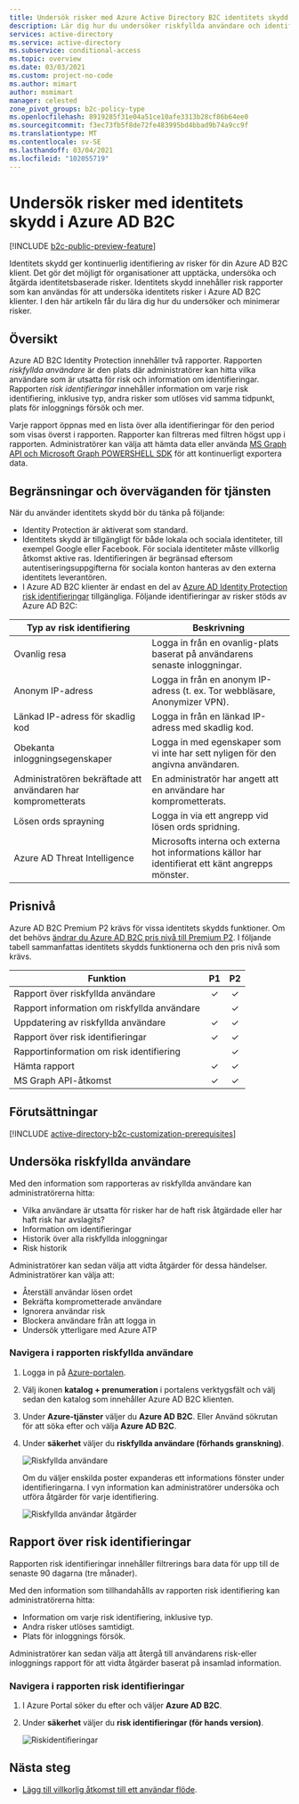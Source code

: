 ```yaml
---
title: Undersök risker med Azure Active Directory B2C identitets skydd
description: Lär dig hur du undersöker riskfyllda användare och identifieringar i Azure AD B2C Identity Protection
services: active-directory
ms.service: active-directory
ms.subservice: conditional-access
ms.topic: overview
ms.date: 03/03/2021
ms.custom: project-no-code
ms.author: mimart
author: msmimart
manager: celested
zone_pivot_groups: b2c-policy-type
ms.openlocfilehash: 8919285f31e04a51ce10afe3313b28cf86b64ee0
ms.sourcegitcommit: f3ec73fb5f8de72fe483995bd4bbad9b74a9cc9f
ms.translationtype: MT
ms.contentlocale: sv-SE
ms.lasthandoff: 03/04/2021
ms.locfileid: "102055719"
---
```

# <a name="investigate-risk-with-identity-protection-in-azure-ad-b2c"></a>Undersök risker med identitets skydd i Azure AD B2C

[!INCLUDE [b2c-public-preview-feature](../../includes/active-directory-b2c-public-preview.md)]

Identitets skydd ger kontinuerlig identifiering av risker för din Azure AD B2C klient. Det gör det möjligt för organisationer att upptäcka, undersöka och åtgärda identitetsbaserade risker. Identitets skydd innehåller risk rapporter som kan användas för att undersöka identitets risker i Azure AD B2C klienter. I den här artikeln får du lära dig hur du undersöker och minimerar risker.

## <a name="overview"></a>Översikt

Azure AD B2C Identity Protection innehåller två rapporter. Rapporten *riskfyllda användare* är den plats där administratörer kan hitta vilka användare som är utsatta för risk och information om identifieringar. Rapporten *risk identifieringar* innehåller information om varje risk identifiering, inklusive typ, andra risker som utlöses vid samma tidpunkt, plats för inloggnings försök och mer.

Varje rapport öppnas med en lista över alla identifieringar för den period som visas överst i rapporten. Rapporter kan filtreras med filtren högst upp i rapporten. Administratörer kan välja att hämta data eller använda [MS Graph API och Microsoft Graph POWERSHELL SDK](../active-directory/identity-protection/howto-identity-protection-graph-api.md) för att kontinuerligt exportera data.

## <a name="service-limitations-and-considerations"></a>Begränsningar och överväganden för tjänsten

När du använder identitets skydd bör du tänka på följande:

- Identity Protection är aktiverat som standard.
- Identitets skydd är tillgängligt för både lokala och sociala identiteter, till exempel Google eller Facebook. För sociala identiteter måste villkorlig åtkomst aktive ras. Identifieringen är begränsad eftersom autentiseringsuppgifterna för sociala konton hanteras av den externa identitets leverantören.
- I Azure AD B2C klienter är endast en del av [Azure AD Identity Protection risk identifieringar](../active-directory/identity-protection/overview-identity-protection.md) tillgängliga. Följande identifieringar av risker stöds av Azure AD B2C:  

|Typ av risk identifiering  |Beskrivning  |
|---------|---------|
| Ovanlig resa     | Logga in från en ovanlig-plats baserat på användarens senaste inloggningar.        |
|Anonym IP-adress     | Logga in från en anonym IP-adress (t. ex. Tor webbläsare, Anonymizer VPN).        |
|Länkad IP-adress för skadlig kod     | Logga in från en länkad IP-adress med skadlig kod.         |
|Obekanta inloggningsegenskaper     | Logga in med egenskaper som vi inte har sett nyligen för den angivna användaren.        |
|Administratören bekräftade att användaren har komprometterats    | En administratör har angett att en användare har komprometterats.             |
|Lösen ords sprayning     | Logga in via ett angrepp vid lösen ords spridning.      |
|Azure AD Threat Intelligence     | Microsofts interna och externa hot informations källor har identifierat ett känt angrepps mönster.        |

## <a name="pricing-tier"></a>Prisnivå

Azure AD B2C Premium P2 krävs för vissa identitets skydds funktioner. Om det behövs [ändrar du Azure AD B2C pris nivå till Premium P2](./billing.md). I följande tabell sammanfattas identitets skydds funktionerna och den pris nivå som krävs.  

|Funktion   |P1   |P2|
|----------|:-----------:|:------------:|
|Rapport över riskfyllda användare     |&#x2713; |&#x2713; |
|Rapport information om riskfyllda användare  | |&#x2713; |
|Uppdatering av riskfyllda användare    | &#x2713; |&#x2713; |
|Rapport över risk identifieringar   |&#x2713;|&#x2713;|
|Rapportinformation om risk identifiering  ||&#x2713;|
|Hämta rapport |  &#x2713;| &#x2713;|
|MS Graph API-åtkomst |  &#x2713;| &#x2713;|

## <a name="prerequisites"></a>Förutsättningar

[!INCLUDE [active-directory-b2c-customization-prerequisites](../../includes/active-directory-b2c-customization-prerequisites.md)]

## <a name="investigate-risky-users"></a>Undersöka riskfyllda användare

Med den information som rapporteras av riskfyllda användare kan administratörerna hitta:

- Vilka användare är utsatta för risker har de haft risk åtgärdade eller har haft risk har avslagits?
- Information om identifieringar
- Historik över alla riskfyllda inloggningar
- Risk historik
 
Administratörer kan sedan välja att vidta åtgärder för dessa händelser. Administratörer kan välja att:

- Återställ användar lösen ordet
- Bekräfta komprometterade användare
- Ignorera användar risk
- Blockera användare från att logga in
- Undersök ytterligare med Azure ATP

### <a name="navigating-the-risky-users-report"></a>Navigera i rapporten riskfyllda användare

1. Logga in på [Azure-portalen](https://portal.azure.com/).

1. Välj ikonen **katalog + prenumeration** i portalens verktygsfält och välj sedan den katalog som innehåller Azure AD B2C klienten.

1. Under **Azure-tjänster** väljer du **Azure AD B2C**. Eller Använd sökrutan för att söka efter och välja **Azure AD B2C**.

1. Under **säkerhet** väljer du **riskfyllda användare (förhands granskning)**.

   ![Riskfyllda användare](media/identity-protection-investigate-risk/risky-users.png)

    Om du väljer enskilda poster expanderas ett informations fönster under identifieringarna. I vyn information kan administratörer undersöka och utföra åtgärder för varje identifiering.

    ![Riskfyllda användar åtgärder](media/identity-protection-investigate-risk/risky-users-report-actions.png)


## <a name="risk-detections-report"></a>Rapport över risk identifieringar

Rapporten risk identifieringar innehåller filtrerings bara data för upp till de senaste 90 dagarna (tre månader).

Med den information som tillhandahålls av rapporten risk identifiering kan administratörerna hitta:

- Information om varje risk identifiering, inklusive typ.
- Andra risker utlöses samtidigt.
- Plats för inloggnings försök.

Administratörer kan sedan välja att återgå till användarens risk-eller inloggnings rapport för att vidta åtgärder baserat på insamlad information.

### <a name="navigating-the-risk-detections-report"></a>Navigera i rapporten risk identifieringar

1. I Azure Portal söker du efter och väljer **Azure AD B2C**.
1. Under **säkerhet** väljer du **risk identifieringar (för hands version)**.

   ![Riskidentifieringar](media/identity-protection-investigate-risk/risk-detections.png)


## <a name="next-steps"></a>Nästa steg

- [Lägg till villkorlig åtkomst till ett användar flöde](conditional-access-user-flow.md).